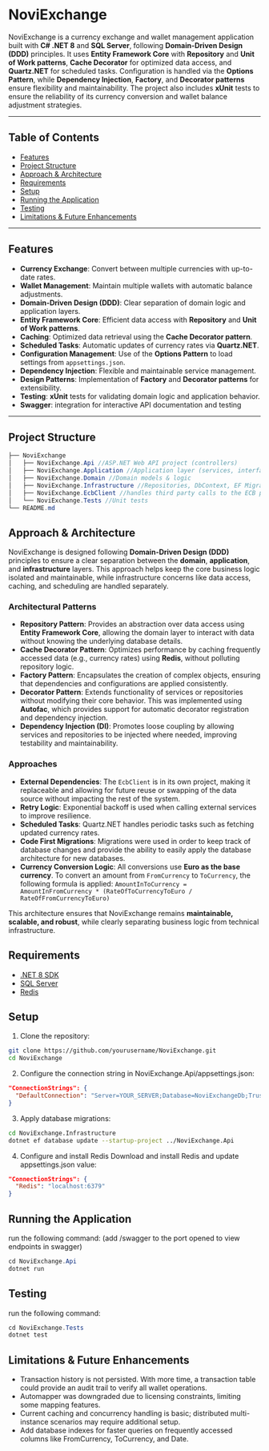 # NoviExchange

NoviExchange is a currency exchange and wallet management application built with **C# .NET 8** and **SQL Server**, following **Domain-Driven Design (DDD)** principles. It uses **Entity Framework Core** with **Repository** and **Unit of Work patterns**, **Cache Decorator** for optimized data access, and **Quartz.NET** for scheduled tasks. Configuration is handled via the **Options Pattern**, while **Dependency Injection**, **Factory**, and **Decorator patterns** ensure flexibility and maintainability. The project also includes **xUnit** tests to ensure the reliability of its currency conversion and wallet balance adjustment strategies.

---

## Table of Contents

- [Features](#features)
- [Project Structure](#project-structure)
- [Approach & Architecture](#approach--architecture)
- [Requirements](#requirements)
- [Setup](#setup)
- [Running the Application](#running-the-application)
- [Testing](#testing)
- [Limitations & Future Enhancements](#limitations--future-enhancements)

---

## Features

- **Currency Exchange**: Convert between multiple currencies with up-to-date rates.
- **Wallet Management**: Maintain multiple wallets with automatic balance adjustments.
- **Domain-Driven Design (DDD)**: Clear separation of domain logic and application layers.
- **Entity Framework Core**: Efficient data access with **Repository** and **Unit of Work patterns**.
- **Caching**: Optimized data retrieval using the **Cache Decorator pattern**.
- **Scheduled Tasks**: Automatic updates of currency rates via **Quartz.NET**.
- **Configuration Management**: Use of the **Options Pattern** to load settings from `appsettings.json`.
- **Dependency Injection**: Flexible and maintainable service management.
- **Design Patterns**: Implementation of **Factory** and **Decorator patterns** for extensibility.
- **Testing**: **xUnit** tests for validating domain logic and application behavior.
- **Swagger**: integration for interactive API documentation and testing

---

## Project Structure
```csharp
├── NoviExchange
│   ├── NoviExchange.Api //ASP.NET Web API project (controllers)
│   ├── NoviExchange.Application //Application layer (services, interfaces)
│   ├── NoviExchange.Domain //Domain models & logic
│   ├── NoviExchange.Infrastructure //Repositories, DbContext, EF Migrations
│   ├── NoviExchange.EcbClient //handles third party calls to the ECB provider
│   └── NoviExchange.Tests //Unit tests
└── README.md
```

## Approach & Architecture

NoviExchange is designed following **Domain-Driven Design (DDD)** principles to ensure a clear separation between the **domain**, **application**, and **infrastructure** layers. This approach helps keep the core business logic isolated and maintainable, while infrastructure concerns like data access, caching, and scheduling are handled separately.

### Architectural Patterns

- **Repository Pattern**: Provides an abstraction over data access using **Entity Framework Core**, allowing the domain layer to interact with data without knowing the underlying database details.
- **Cache Decorator Pattern**: Optimizes performance by caching frequently accessed data (e.g., currency rates) using **Redis**, without polluting repository logic.
- **Factory Pattern**: Encapsulates the creation of complex objects, ensuring that dependencies and configurations are applied consistently.
- **Decorator Pattern**: Extends functionality of services or repositories without modifying their core behavior. This was implemented using **Autofac**, which provides support for automatic decorator registration and dependency injection.
- **Dependency Injection (DI)**: Promotes loose coupling by allowing services and repositories to be injected where needed, improving testability and maintainability.

### Approaches

- **External Dependencies**: The `EcbClient` is in its own project, making it replaceable and allowing for future reuse or swapping of the data source without impacting the rest of the system.
- **Retry Logic**: Exponential backoff is used when calling external services to improve resilience.
- **Scheduled Tasks**: Quartz.NET handles periodic tasks such as fetching updated currency rates.
- **Code First Migrations**: Migrations were used in order to keep track of database changes and provide the ability to easily apply the database architecture for new databases.
- **Currency Conversion Logic**: All conversions use **Euro as the base currency**. To convert an amount from `FromCurrency` to `ToCurrency`, the following formula is applied: `AmountInToCurrency = AmountInFromCurrency * (RateOfToCurrencyToEuro / RateOfFromCurrencyToEuro)`

This architecture ensures that NoviExchange remains **maintainable, scalable, and robust**, while clearly separating business logic from technical infrastructure.

## Requirements

- [.NET 8 SDK](https://dotnet.microsoft.com/en-us/download/dotnet/8.0)
- [SQL Server](https://www.microsoft.com/en-us/sql-server)
- [Redis](https://redis.io/download)

## Setup
1. Clone the repository:

```bash
git clone https://github.com/yourusername/NoviExchange.git
cd NoviExchange
```

2. Configure the connection string in NoviExchange.Api/appsettings.json:

```json
"ConnectionStrings": {
  "DefaultConnection": "Server=YOUR_SERVER;Database=NoviExchangeDb;Trusted_Connection=True;"
}
```

3. Apply database migrations:

```bash
cd NoviExchange.Infrastructure
dotnet ef database update --startup-project ../NoviExchange.Api
```

4. Configure and install Redis
Download and install Redis and update appsettings.json value:
```json
"ConnectionStrings": {
  "Redis": "localhost:6379"
}
```

## Running the Application
run the following command: (add /swagger to the port opened to view endpoints in swagger)
```C#
cd NoviExchange.Api
dotnet run
```

## Testing
run the following command:
```C#
cd NoviExchange.Tests
dotnet test
```
## Limitations & Future Enhancements

- Transaction history is not persisted. With more time, a transaction table could provide an audit trail to verify all wallet operations.
- Automapper was downgraded due to licensing constraints, limiting some mapping features.
- Current caching and concurrency handling is basic; distributed multi-instance scenarios may require additional setup.
- Add database indexes for faster queries on frequently accessed columns like FromCurrency, ToCurrency, and Date.
